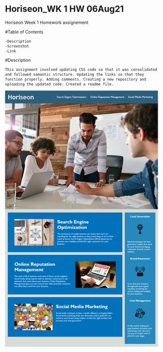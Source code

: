 # Horiseon_WK 1 HW 06Aug21

Horiseon Week 1 Homework assignement

#Table of Contents

    -Description
    -Screenshot
    -Link

#Description

    This assignment involved updating CSS code so that it was consolidated and followed semantic structure. Updating the links so that they function properly. Adding comments. Creating a new repository and uploading the updated code. Created a readme file.

![Horiseon Mock-Up](./Mockup.png)

